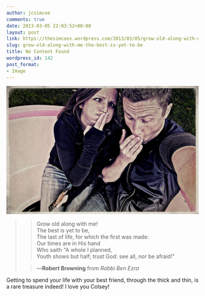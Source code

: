 ```yaml
---
author: jcsimcoe
comments: true
date: 2013-03-05 22:03:52+00:00
layout: post
link: https://thesimcoes.wordpress.com/2013/03/05/grow-old-along-with-me-the-best-is-yet-to-be/
slug: grow-old-along-with-me-the-best-is-yet-to-be
title: No Content Found
wordpress_id: 142
post_format:
- Image
---
```


![](/public/assets/tumblr_mj7jvhksga1qbwpqvo1_1280.jpg)

<blockquote>

>
> Grow old along with me!   
The best is yet to be,   
The last of life, for which the first was made:   
Our times are in His hand   
Who saith "A whole I planned,   
Youth shows but half; trust God: see all, nor be afraid!"
>
>

>
> —**Robert Browning** from _Rabbi Ben Ezra_
>
>
</blockquote>




Getting to spend your life with your best friend, through the thick and thin, is a rare treasure indeed! I love you Colsey!

